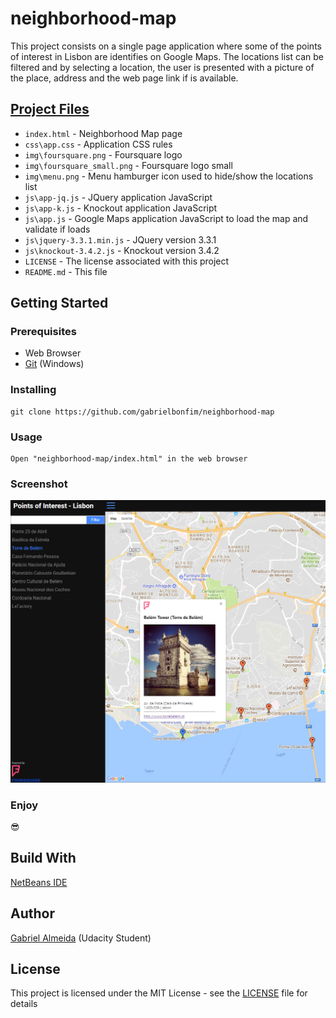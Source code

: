# neighborhood-map
This project consists on a single page application where some of the points of interest in Lisbon are identifies on Google Maps. The locations list can be filtered and by selecting a location, the user is presented with a picture of the place, address and the web page link if is available.

## [Project Files](https://github.com/gabrielbonfim/neighborhood-map)
- `index.html` - Neighborhood Map page
- `css\app.css` - Application CSS rules
- `img\foursquare.png` - Foursquare logo
- `img\foursquare_small.png` - Foursquare logo small
- `img\menu.png` - Menu hamburger icon used to hide/show the locations list
- `js\app-jq.js` - JQuery application JavaScript
- `js\app-k.js` - Knockout application JavaScript
- `js\app.js` - Google Maps application JavaScript to load the map and validate if loads
- `js\jquery-3.3.1.min.js` - JQuery version 3.3.1
- `js\knockout-3.4.2.js` - Knockout version 3.4.2
- `LICENSE` - The license associated with this project
- `README.md` - This file

## Getting Started
### Prerequisites
- Web Browser
- [Git](https://gitforwindows.org/) (Windows)

### Installing
```
git clone https://github.com/gabrielbonfim/neighborhood-map
```

### Usage
```
Open "neighborhood-map/index.html" in the web browser
```
### Screenshot
![image1](/img/app.png)

### Enjoy
&#128526;

## Build With
[NetBeans IDE](https://netbeans.org/)

## Author
[Gabriel Almeida](https://www.linkedin.com/in/gabriel-bonfim-almeida/) (Udacity Student)

## License
This project is licensed under the MIT License - see the [LICENSE](https://github.com/gabrielbonfim/movie-trailer-website/blob/master/LICENSE) file for details